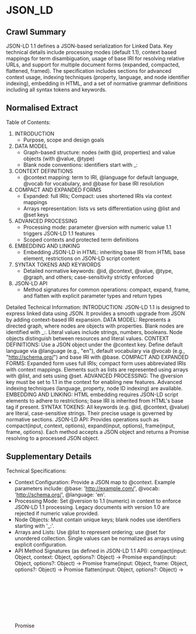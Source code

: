 # JSON_LD

## Crawl Summary
JSON-LD 1.1 defines a JSON-based serialization for Linked Data. Key technical details include processing modes (default 1.1), context based mappings for term disambiguation, usage of base IRI for resolving relative URLs, and support for multiple document forms (expanded, compacted, flattened, framed). The specification includes sections for advanced context usage, indexing techniques (property, language, and node identifier indexing), embedding in HTML, and a set of normative grammar definitions including all syntax tokens and keywords.

## Normalised Extract
Table of Contents:
1. INTRODUCTION
   - Purpose, scope and design goals
2. DATA MODEL
   - Graph-based structure: nodes (with @id, properties) and value objects (with @value, @type)
   - Blank node conventions: identifiers start with _:
3. CONTEXT DEFINITIONS
   - @context mapping: term to IRI, @language for default language, @vocab for vocabulary, and @base for base IRI resolution
4. COMPACT AND EXPANDED FORMS
   - Expanded: full IRIs; Compact: uses shortened IRIs via context mappings
   - Arrays representation: lists vs sets differentiation using @list and @set keys
5. ADVANCED PROCESSING
   - Processing mode: parameter @version with numeric value 1.1 triggers JSON-LD 1.1 features
   - Scoped contexts and protected term definitions
6. EMBEDDING AND LINKING
   - Embedding JSON-LD in HTML: inheriting base IRI from HTML base element, restrictions on JSON-LD script content
7. SYNTAX TOKENS AND KEYWORDS
   - Detailed normative keywords: @id, @context, @value, @type, @graph, and others; case-sensitivity strictly enforced
8. JSON-LD API
   - Method signatures for common operations: compact, expand, frame, and flatten with explicit parameter types and return types

Detailed Technical Information:
INTRODUCTION: JSON-LD 1.1 is designed to express linked data using JSON. It provides a smooth upgrade from JSON by adding context-based IRI expansion.
DATA MODEL: Represents a directed graph, where nodes are objects with properties. Blank nodes are identified with _:. Literal values include strings, numbers, booleans. Node objects distinguish between resources and literal values.
CONTEXT DEFINITIONS: Use a JSON object under the @context key. Define default language via @language (e.g., "en"), default vocabulary via @vocab (e.g., "http://schema.org/") and base IRI with @base.
COMPACT AND EXPANDED FORMS: Expanded form uses full IRIs; compact form uses abbreviated IRIs with context mappings. Elements such as lists are represented using arrays with @list, and sets using @set.
ADVANCED PROCESSING: The @version key must be set to 1.1 in the context for enabling new features. Advanced indexing techniques (language, property, node ID indexing) are available.
EMBEDDING AND LINKING: HTML embedding requires JSON-LD script elements to adhere to restrictions; base IRI is inherited from HTML's base tag if present.
SYNTAX TOKENS: All keywords (e.g. @id, @context, @value) are literal, case-sensitive strings. Their precise usage is governed by normative sections.
JSON-LD API: Provides operations such as compact(input, context, options), expand(input, options), frame(input, frame, options). Each method accepts a JSON object and returns a Promise resolving to a processed JSON object.

## Supplementary Details
Technical Specifications:
- Context Configuration: Provide a JSON map to @context. Example parameters include:
  @base: 'http://example.com/', @vocab: 'http://schema.org/', @language: 'en'.
- Processing Mode: Set @version to 1.1 (numeric) in context to enforce JSON-LD 1.1 processing. Legacy documents with version 1.0 are rejected if numeric value provided.
- Node Objects: Must contain unique keys; blank nodes use identifiers starting with '_:'.
- Arrays and Lists: Use @list to represent ordering; use @set for unordered collection. Single values can be normalized as arrays using explicit configuration.
- API Method Signatures (as defined in JSON-LD 1.1 API):
   compact(input: Object, context: Object, options?: Object) -> Promise<Object>
   expand(input: Object, options?: Object) -> Promise<Object>
   frame(input: Object, frame: Object, options?: Object) -> Promise<Object>
   flatten(input: Object, options?: Object) -> Promise<Object>
- Implementation Steps:
   1. Parse input JSON document.
   2. Apply @context for IRI expansion and term mapping.
   3. Process nodes and values according to the data model (distinguishing node objects and value objects).
   4. Apply ordering and index mapping if using @list, @set, or language maps.
   5. Serialize output in chosen form (compacted, expanded, flattened or framed).
- Configuration Options:
   options.base: String, default empty, used to resolve relative IRIs.
   options.documentLoader: Function to fetch remote contexts; default uses built-in fetch.
   options.processMode: String, default 'json-ld-1.1', can be set to 'json-ld-1.0' to disable advanced features.
- Best Practices:
   * Always define a context to avoid ambiguity.
   * Use explicit @version = 1.1 to enable new features.
   * Validate returned JSON-LD using dedicated validators (e.g., jsonld-cli --validate).
   * Test API operations with controlled examples: input objects with explicit @id and embedded contexts.
- Troubleshooting Procedures:
   * If processor returns errors on @version, verify context contains numeric value 1.1.
   * For IRI resolution failures, check that options.base is correctly specified and that @base is provided in the context.
   * In case of unexpected structure, run expand() method and examine intermediate node objects.
   * Use verbose mode (if available) in the JSON-LD API to output step-by-step processing details.

## Reference Details
API Specifications and Code Examples:

Method: compact(input: Object, context: Object, options?: Object) -> Promise<Object>
Parameters:
 - input: JSON object representing the expanded JSON-LD document.
 - context: JSON object specifying term mappings, including keys such as @base, @vocab, @language, and @version (must be numeric 1.1).
 - options (optional): Object with additional configuration like processMode ('json-ld-1.1' or 'json-ld-1.0'), base IRI override, and custom documentLoader function.
Return: Promise resolving to a compacted JSON object that maps IRIs to terms based on provided context.

Method: expand(input: Object, options?: Object) -> Promise<Object>
Parameters:
 - input: JSON document in compacted or framed form.
 - options (optional): Options including processMode and documentLoader.
Return: Promise resolving to an expanded JSON object with full IRIs.

Method: frame(input: Object, frame: Object, options?: Object) -> Promise<Object>
Parameters:
 - input: JSON-LD document.
 - frame: JSON object describing the desired frame structure. Frame objects may include directives for matching node objects and embedding linked nodes.
 - options (optional): Similar configuration options as above.
Return: Promise resolving to a framed JSON object.

Example Usage (Comments indicate steps):
// Import JSON-LD API library
// const jsonld = require('jsonld');

// Define an input JSON-LD document
// let inputDoc = { "@context": { "name": "http://schema.org/name", "homepage": { "@id": "http://schema.org/url", "@type": "@id" } }, "@id": "http://example.com/person/123", "name": "John Doe", "homepage": "http://johndoe.com" };

// Define context for compaction
// let context = { "@context": { "name": "http://schema.org/name", "homepage": { "@id": "http://schema.org/url", "@type": "@id" } } };

// Compact the document
// jsonld.compact(inputDoc, context).then(compacted => {
//    console.log('Compacted JSON-LD:', compacted);
// }).catch(error => {
//    console.error('Error during compaction:', error);
// });

Troubleshooting:
- Command: jsonld-cli --validate file.jsonld
  Expected Output: Validation passes with detailed mapping of keywords and resolved IRIs.
- If errors occur, verify that @version is set to 1.1 in the context and that all IRIs are absolute or correctly resolvable with provided @base.

Configuration Options in SDK:
 - options.base (default: ""): string; used to resolve relative IRIs.
 - options.documentLoader (default: built-in fetch): function(url: string): Promise<Object>;
 - options.processMode (default: "json-ld-1.1"): string; switching to "json-ld-1.0" disables JSON-LD 1.1 features.

Best Practices:
 - Always include a complete @context to disambiguate terms.
 - Validate output using both expand and compact to ensure reversibility.
 - Use verbose logging in development mode to trace processing steps.

Detailed Instructional Material:
1. Set up environment with Node.js and install JSON-LD API library via npm.
2. Write unit tests using frameworks such as Mocha or Vitest to validate changes in compacted and expanded forms.
3. Use documented API methods with error handling blocks to catch exceptions and log detailed error messages with stack traces.

## Information Dense Extract
JSON-LD 1.1: JSON serialization for Linked Data; key concepts: @context, @id, @value, @type; data model: directed graph with nodes, blank nodes (_:), and literals; forms: expanded (full IRIs), compacted (context mapping), flattened, framed; API: compact(input:Object, context:Object, options?:Object)->Promise<Object>, expand(input:Object, options?:Object)->Promise<Object>, frame(input:Object, frame:Object, options?:Object)->Promise<Object); configuration: options.base (string), documentLoader (function), processMode ('json-ld-1.1' default); troubleshooting: validate with jsonld-cli --validate file.jsonld; best practices: explicit @context, numeric @version=1.1, use verbose logging, unit tests; complete syntax tokens and keyword definitions provided in normative sections.

## Sanitised Extract
Table of Contents:
1. INTRODUCTION
   - Purpose, scope and design goals
2. DATA MODEL
   - Graph-based structure: nodes (with @id, properties) and value objects (with @value, @type)
   - Blank node conventions: identifiers start with _:
3. CONTEXT DEFINITIONS
   - @context mapping: term to IRI, @language for default language, @vocab for vocabulary, and @base for base IRI resolution
4. COMPACT AND EXPANDED FORMS
   - Expanded: full IRIs; Compact: uses shortened IRIs via context mappings
   - Arrays representation: lists vs sets differentiation using @list and @set keys
5. ADVANCED PROCESSING
   - Processing mode: parameter @version with numeric value 1.1 triggers JSON-LD 1.1 features
   - Scoped contexts and protected term definitions
6. EMBEDDING AND LINKING
   - Embedding JSON-LD in HTML: inheriting base IRI from HTML base element, restrictions on JSON-LD script content
7. SYNTAX TOKENS AND KEYWORDS
   - Detailed normative keywords: @id, @context, @value, @type, @graph, and others; case-sensitivity strictly enforced
8. JSON-LD API
   - Method signatures for common operations: compact, expand, frame, and flatten with explicit parameter types and return types

Detailed Technical Information:
INTRODUCTION: JSON-LD 1.1 is designed to express linked data using JSON. It provides a smooth upgrade from JSON by adding context-based IRI expansion.
DATA MODEL: Represents a directed graph, where nodes are objects with properties. Blank nodes are identified with _:. Literal values include strings, numbers, booleans. Node objects distinguish between resources and literal values.
CONTEXT DEFINITIONS: Use a JSON object under the @context key. Define default language via @language (e.g., 'en'), default vocabulary via @vocab (e.g., 'http://schema.org/') and base IRI with @base.
COMPACT AND EXPANDED FORMS: Expanded form uses full IRIs; compact form uses abbreviated IRIs with context mappings. Elements such as lists are represented using arrays with @list, and sets using @set.
ADVANCED PROCESSING: The @version key must be set to 1.1 in the context for enabling new features. Advanced indexing techniques (language, property, node ID indexing) are available.
EMBEDDING AND LINKING: HTML embedding requires JSON-LD script elements to adhere to restrictions; base IRI is inherited from HTML's base tag if present.
SYNTAX TOKENS: All keywords (e.g. @id, @context, @value) are literal, case-sensitive strings. Their precise usage is governed by normative sections.
JSON-LD API: Provides operations such as compact(input, context, options), expand(input, options), frame(input, frame, options). Each method accepts a JSON object and returns a Promise resolving to a processed JSON object.

## Original Source
JSON-LD 1.1 Documentation
https://www.w3.org/TR/json-ld11/

## Digest of JSON_LD

# JSON-LD 1.1 SPECIFICATION

Retrieved on: 2023-10-04

## Overview
JSON-LD 1.1 is a JSON-based serialization format for Linked Data. It extends JSON by introducing terms such as @context, @id, @value, and @type for representing semantic graphs.

## Key Components
- JSON-LD Processing Mode: Values include 1.0 for legacy and 1.1 for extended features.
- Base IRI: Mechanism for resolving relative IRIs using document base or context provided values.
- Compact IRI: Syntax prefix:suffix forms allowing abbreviation of IRIs.
- Context Definitions: Mapping terms to IRIs including configuration for default language (@language) and default vocabulary (@vocab).
- Node and Value Objects: Differentiation between structures that represent nodes (with properties) versus values (with literal @value and type).

## Detailed Sections
1. Introduction
   - Overview and goals of JSON-LD in linking existing JSON systems with Linked Data semantics.

2. Data Model
   - Graph-based model: Nodes, edges, blank nodes. Technical details include unique blank node identifiers (starting with _:), node objects, and value objects.

3. Advanced Concepts
   - Expanded contexts, scoped contexts, and control over property nesting via @context and protected term definitions.
   - Descriptions on value ordering (lists, sets) and use of @set with @type.

4. Forms of Documents
   - Expanded Form: Detailed representation with full IRIs.
   - Compacted Form: Utilizes context to shorten IRIs, represent lists as arrays, and normalize singular values.
   - Flattened and Framed Forms: Methods to restructure JSON-LD data according to user requirements.

5. Embedding and Interpreting
   - Embedding JSON-LD in HTML and inheriting base IRI from <base> element.
   - Use of Link Relationships to modify behavior (interpreter mode).

6. Grammar and Keywords
   - Full enumeration of syntax tokens and keywords (e.g., @id, @context, @value, @list, @set, @graph).
   - Case-sensitivity enforcement and normative definitions according to RFC and W3C standards.

7. API and Processing
   - Specifications for processing algorithms including context processing, expansion, compaction and frame processing.
   - Integration with JSON-LD 1.1 API providing method signatures for operations like compact, expand and frame.

## Attribution
Data Size: 14472503 bytes; 102705 links found; Crawled without error.

## Attribution
- Source: JSON-LD 1.1 Documentation
- URL: https://www.w3.org/TR/json-ld11/
- License: License: W3C Document Notice
- Crawl Date: 2025-04-23T04:48:41.112Z
- Data Size: 14472503 bytes
- Links Found: 102705

## Retrieved
2025-04-23
